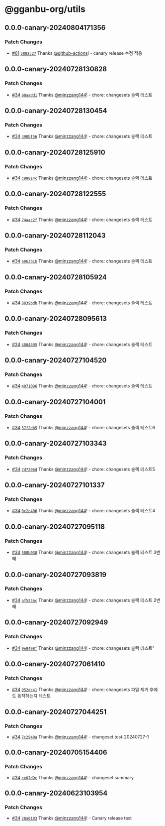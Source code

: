 # @gganbu-org/utils

## 0.0.0-canary-20240804171356

### Patch Changes

- [#61](https://github.com/gganbu-org/gganbu-ui/pull/61) [`5802c27`](https://github.com/gganbu-org/gganbu-ui/commit/5802c2710d53c6cd344ff11cfd3db47021ab811d) Thanks [@github-actions](https://github.com/apps/github-actions)! - canary release 수정 적용

## 0.0.0-canary-20240728130828

### Patch Changes

- [#34](https://github.com/gganbu-org/gganbu-ui/pull/34) [`98aadd1`](https://github.com/gganbu-org/gganbu-ui/commit/98aadd1b888d909dd3dd1e8ee71b5fac91f613af) Thanks [@minzzang144](https://github.com/minzzang144)! - chore: changesets 슬랙 테스트

## 0.0.0-canary-20240728130454

### Patch Changes

- [#34](https://github.com/gganbu-org/gganbu-ui/pull/34) [`390bf56`](https://github.com/gganbu-org/gganbu-ui/commit/390bf56ed640c14f8805023d19eba7e727400ca8) Thanks [@minzzang144](https://github.com/minzzang144)! - chore: changesets 슬랙 테스트

## 0.0.0-canary-20240728125910

### Patch Changes

- [#34](https://github.com/gganbu-org/gganbu-ui/pull/34) [`c98814c`](https://github.com/gganbu-org/gganbu-ui/commit/c98814ca42c9f12bf4aadc9ff2836527b773da98) Thanks [@minzzang144](https://github.com/minzzang144)! - chore: changesets 슬랙 테스트

## 0.0.0-canary-20240728122555

### Patch Changes

- [#34](https://github.com/gganbu-org/gganbu-ui/pull/34) [`74aac2f`](https://github.com/gganbu-org/gganbu-ui/commit/74aac2f16ed8c55af6e00f94dcd839aa7293a5be) Thanks [@minzzang144](https://github.com/minzzang144)! - chore: changesets 슬랙 테스트

## 0.0.0-canary-20240728112043

### Patch Changes

- [#34](https://github.com/gganbu-org/gganbu-ui/pull/34) [`a063b1b`](https://github.com/gganbu-org/gganbu-ui/commit/a063b1b8871390a13d80e448c7101ef37b26c163) Thanks [@minzzang144](https://github.com/minzzang144)! - chore: changesets 슬랙 테스트

## 0.0.0-canary-20240728105924

### Patch Changes

- [#34](https://github.com/gganbu-org/gganbu-ui/pull/34) [`8839bdb`](https://github.com/gganbu-org/gganbu-ui/commit/8839bdbd8d615814153a7dbc48a93f5bc1306803) Thanks [@minzzang144](https://github.com/minzzang144)! - chore: changesets 슬랙 테스트

## 0.0.0-canary-20240728095613

### Patch Changes

- [#34](https://github.com/gganbu-org/gganbu-ui/pull/34) [`4804805`](https://github.com/gganbu-org/gganbu-ui/commit/4804805a6c348279cc47c853f044fe865c74bea1) Thanks [@minzzang144](https://github.com/minzzang144)! - chore: changesets 슬랙 테스트

## 0.0.0-canary-20240727104520

### Patch Changes

- [#34](https://github.com/gganbu-org/gganbu-ui/pull/34) [`4071096`](https://github.com/gganbu-org/gganbu-ui/commit/4071096a9a9e31780cd6aa3def4dc5e6c9b64330) Thanks [@minzzang144](https://github.com/minzzang144)! - chore: changesets 슬랙 테스트

## 0.0.0-canary-20240727104001

### Patch Changes

- [#34](https://github.com/gganbu-org/gganbu-ui/pull/34) [`57f2db5`](https://github.com/gganbu-org/gganbu-ui/commit/57f2db5f5ff73c3275ac7a09e6fd1ff825f53466) Thanks [@minzzang144](https://github.com/minzzang144)! - chore: changesets 슬랙 테스트6

## 0.0.0-canary-20240727103343

### Patch Changes

- [#34](https://github.com/gganbu-org/gganbu-ui/pull/34) [`7d7206d`](https://github.com/gganbu-org/gganbu-ui/commit/7d7206dbb18f35a6c6592a72b9dfe956553489db) Thanks [@minzzang144](https://github.com/minzzang144)! - chore: changesets 슬랙 테스트5

## 0.0.0-canary-20240727101337

### Patch Changes

- [#34](https://github.com/gganbu-org/gganbu-ui/pull/34) [`0c2c406`](https://github.com/gganbu-org/gganbu-ui/commit/0c2c4063931d1fb152b0ed046dccc5b23a018a9b) Thanks [@minzzang144](https://github.com/minzzang144)! - chore: changesets 슬랙 테스트4

## 0.0.0-canary-20240727095118

### Patch Changes

- [#34](https://github.com/gganbu-org/gganbu-ui/pull/34) [`580b030`](https://github.com/gganbu-org/gganbu-ui/commit/580b03093dab7b5b25203e79a482cd112f56c065) Thanks [@minzzang144](https://github.com/minzzang144)! - chore: changesets 슬랙 테스트 3번째

## 0.0.0-canary-20240727093819

### Patch Changes

- [#34](https://github.com/gganbu-org/gganbu-ui/pull/34) [`af525bc`](https://github.com/gganbu-org/gganbu-ui/commit/af525bc67c901b71e53aa70e34b96ad9e5f2357c) Thanks [@minzzang144](https://github.com/minzzang144)! - chore: changesets 슬랙 테스트 2번째

## 0.0.0-canary-20240727092949

### Patch Changes

- [#34](https://github.com/gganbu-org/gganbu-ui/pull/34) [`9e0498f`](https://github.com/gganbu-org/gganbu-ui/commit/9e0498ff78785f09d8b30b9c17fa3c581cec3046) Thanks [@minzzang144](https://github.com/minzzang144)! - chore: changesets 슬랙 테스트"

## 0.0.0-canary-20240727061410

### Patch Changes

- [#34](https://github.com/gganbu-org/gganbu-ui/pull/34) [`952dc41`](https://github.com/gganbu-org/gganbu-ui/commit/952dc4178e8c5fe00bc4914b6179626f691603f7) Thanks [@minzzang144](https://github.com/minzzang144)! - chore: changesets 파일 제거 후에도 동작하는지 테스트

## 0.0.0-canary-20240727044251

### Patch Changes

- [#34](https://github.com/gganbu-org/gganbu-ui/pull/34) [`7c2940a`](https://github.com/gganbu-org/gganbu-ui/commit/7c2940a0a1db61159f556374fc6895bd3636d59c) Thanks [@minzzang144](https://github.com/minzzang144)! - changeset test-20240727-1

## 0.0.0-canary-20240705154406

### Patch Changes

- [#34](https://github.com/gganbu-org/gganbu-ui/pull/34) [`ce07d9c`](https://github.com/gganbu-org/gganbu-ui/commit/ce07d9c1b9c886656041e730e474ca279cb79257) Thanks [@minzzang144](https://github.com/minzzang144)! - changeset summary

## 0.0.0-canary-20240623103954

### Patch Changes

- [#34](https://github.com/gganbu-org/gganbu-ui/pull/34) [`28a0183`](https://github.com/gganbu-org/gganbu-ui/commit/28a01837467853dcf3815f6f39f7a2623e353420) Thanks [@minzzang144](https://github.com/minzzang144)! - Canary release test
